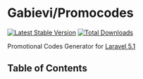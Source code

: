 # Gabievi/Promocodes

[![Latest Stable Version](https://poser.pugx.org/zgabievi/promocodes/version.png)](https://packagist.org/packages/zgabievi/promocodes)
[![Total Downloads](https://poser.pugx.org/zgabievi/promocodes/d/total.png)](https://packagist.org/packages/zgabievi/promocodes)

Promotional Codes Generator for [Laravel 5.1](http://laravel.com/)

## Table of Contents

